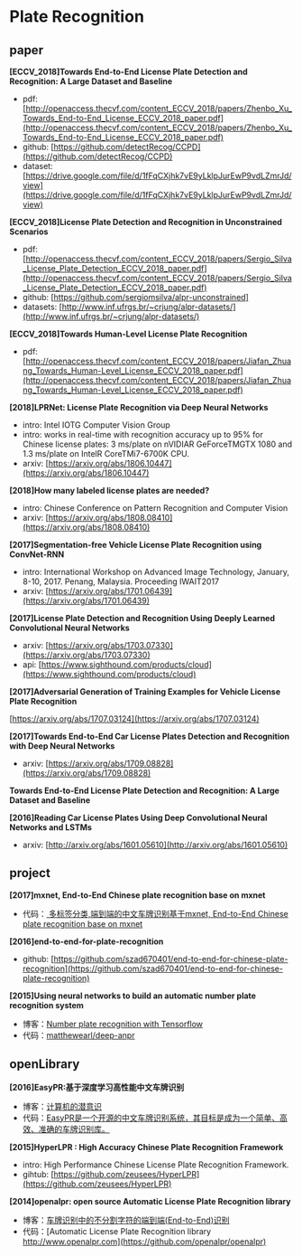 
# Plate Recognition

## paper
**[ECCV_2018]Towards End-to-End License Plate Detection
and Recognition: A Large Dataset and Baseline**
- pdf: [http://openaccess.thecvf.com/content_ECCV_2018/papers/Zhenbo_Xu_Towards_End-to-End_License_ECCV_2018_paper.pdf](http://openaccess.thecvf.com/content_ECCV_2018/papers/Zhenbo_Xu_Towards_End-to-End_License_ECCV_2018_paper.pdf)
- github: [https://github.com/detectRecog/CCPD](https://github.com/detectRecog/CCPD)
- dataset: [https://drive.google.com/file/d/1fFqCXjhk7vE9yLklpJurEwP9vdLZmrJd/view](https://drive.google.com/file/d/1fFqCXjhk7vE9yLklpJurEwP9vdLZmrJd/view)

**[ECCV_2018]License Plate Detection and Recognition in
Unconstrained Scenarios**
- pdf: [http://openaccess.thecvf.com/content_ECCV_2018/papers/Sergio_Silva_License_Plate_Detection_ECCV_2018_paper.pdf](http://openaccess.thecvf.com/content_ECCV_2018/papers/Sergio_Silva_License_Plate_Detection_ECCV_2018_paper.pdf)
- github: [https://github.com/sergiomsilva/alpr-unconstrained]
- datasets: [http://www.inf.ufrgs.br/~crjung/alpr-datasets/](http://www.inf.ufrgs.br/~crjung/alpr-datasets/)

**[ECCV_2018]Towards Human-Level License Plate Recognition**
- pdf: [http://openaccess.thecvf.com/content_ECCV_2018/papers/Jiafan_Zhuang_Towards_Human-Level_License_ECCV_2018_paper.pdf](http://openaccess.thecvf.com/content_ECCV_2018/papers/Jiafan_Zhuang_Towards_Human-Level_License_ECCV_2018_paper.pdf)

**[2018]LPRNet: License Plate Recognition via Deep Neural Networks**
- intro: Intel IOTG Computer Vision Group
- intro: works in real-time with recognition accuracy up to 95% for Chinese license plates: 
3 ms/plate on nVIDIAR GeForceTMGTX 1080 and 1.3 ms/plate on IntelR CoreTMi7-6700K CPU.
- arxiv: [https://arxiv.org/abs/1806.10447](https://arxiv.org/abs/1806.10447)

**[2018]How many labeled license plates are needed?**
- intro: Chinese Conference on Pattern Recognition and Computer Vision
- arxiv: [https://arxiv.org/abs/1808.08410](https://arxiv.org/abs/1808.08410)

**[2017]Segmentation-free Vehicle License Plate Recognition using ConvNet-RNN**

- intro: International Workshop on Advanced Image Technology, January, 8-10, 2017. Penang, Malaysia. Proceeding IWAIT2017
- arxiv: [https://arxiv.org/abs/1701.06439](https://arxiv.org/abs/1701.06439)

**[2017]License Plate Detection and Recognition Using Deeply Learned Convolutional Neural Networks**

- arxiv: [https://arxiv.org/abs/1703.07330](https://arxiv.org/abs/1703.07330)
- api: [https://www.sighthound.com/products/cloud](https://www.sighthound.com/products/cloud)

**[2017]Adversarial Generation of Training Examples for Vehicle License Plate Recognition**

[https://arxiv.org/abs/1707.03124](https://arxiv.org/abs/1707.03124)

**[2017]Towards End-to-End Car License Plates Detection and Recognition with Deep Neural Networks**

- arxiv: [https://arxiv.org/abs/1709.08828](https://arxiv.org/abs/1709.08828)

**Towards End-to-End License Plate Detection and Recognition: A Large Dataset and Baseline**

**[2016]Reading Car License Plates Using Deep Convolutional Neural Networks and LSTMs**

- arxiv: [http://arxiv.org/abs/1601.05610](http://arxiv.org/abs/1601.05610)


## project
**[2017]mxnet, End-to-End Chinese plate recognition base on mxnet**
* 代码：[ 多标签分类,端到端的中文车牌识别基于mxnet, End-to-End Chinese plate recognition base on mxnet](https://github.com/szad670401/end-to-end-for-chinese-plate-recognition)

**[2016]end-to-end-for-plate-recognition**
- github: [https://github.com/szad670401/end-to-end-for-chinese-plate-recognition](https://github.com/szad670401/end-to-end-for-chinese-plate-recognition)

**[2015]Using neural networks to build an automatic number plate recognition system**
- 博客：[Number plate recognition with Tensorflow](http://matthewearl.github.io/2016/05/06/cnn-anpr/)
- 代码：[matthewearl/deep-anpr](https://github.com/matthewearl/deep-anpr)

## openLibrary

**[2016]EasyPR:基于深度学习高性能中文车牌识别**
- 博客：[计算机的潜意识](http://www.cnblogs.com/subconscious/)
- 代码：[EasyPR是一个开源的中文车牌识别系统，其目标是成为一个简单、高效、准确的车牌识别库。](https://github.com/liuruoze/EasyPR)

**[2015]HyperLPR : High Accuracy Chinese Plate Recognition Framework**
- intro: High Performance Chinese License Plate Recognition Framework.
- gihtub: [https://github.com/zeusees/HyperLPR](https://github.com/zeusees/HyperLPR)

**[2014]openalpr: open source Automatic License Plate Recognition library**
- 博客：[车牌识别中的不分割字符的端到端(End-to-End)识别](http://blog.csdn.net/article/details?id=52174198)
- 代码：[Automatic License Plate Recognition library http://www.openalpr.com](https://github.com/openalpr/openalpr)  